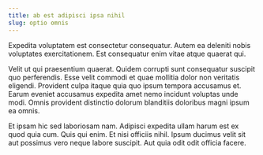 ```yaml
---
title: ab est adipisci ipsa nihil
slug: optio omnis
---
```


Expedita voluptatem est consectetur consequatur. Autem ea deleniti nobis voluptates exercitationem. Est consequatur enim vitae atque quaerat qui.

Velit ut qui praesentium quaerat. Quidem corrupti sunt consequatur suscipit quo perferendis. Esse velit commodi et quae mollitia dolor non veritatis eligendi. Provident culpa itaque quia quo ipsum tempora accusamus et. Earum eveniet accusamus expedita amet nemo incidunt voluptas unde modi. Omnis provident distinctio dolorum blanditiis doloribus magni ipsum ea omnis.

Et ipsam hic sed laboriosam nam. Adipisci expedita ullam harum est ex quod quia cum. Quis qui enim. Et nisi officiis nihil. Ipsum ducimus velit sit aut possimus vero neque labore suscipit. Aut quia odit odit officia facere.
